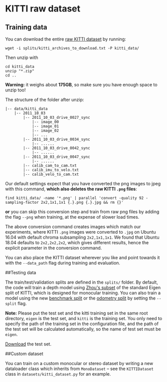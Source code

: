 # KITTI raw dataset

## Training data
You can download the entire [raw KITTI dataset](http://www.cvlibs.net/datasets/kitti/raw_data.php) by running:
```shell
wget -i splits/kitti_archives_to_download.txt -P kitti_data/
```
Then unzip with
```shell
cd kitti_data
unzip "*.zip"
cd ..
```
**Warning:** it weighs about **175GB**, so make sure you have enough space to unzip too!

The structure of the folder after unzip:

```text
|-- data/kitti_data
	|-- 2011_10_03
		|-- 2011_10_03_drive_0027_sync
			|-- image_00
			|-- image_01
			|-- image_02
			|-- ...
		|-- 2011_10_03_drive_0034_sync
			|-- ......
		|-- 2011_10_03_drive_0042_sync
			|-- ......
		|-- 2011_10_03_drive_0047_sync
		    |-- ......
		|-- calib_cam_to_cam.txt
		|-- calib_imu_to_velo.txt
		|-- calib_velo_to_cam.txt
```

Our default settings expect that you have converted the png images to jpeg with this command, **which also deletes the raw KITTI `.png` files**:
```shell
find kitti_data/ -name '*.png' | parallel 'convert -quality 92 -sampling-factor 2x2,1x1,1x1 {.}.png {.}.jpg && rm {}'
```
**or** you can skip this conversion step and train from raw png files by adding the flag `--png` when training, at the expense of slower load times.

The above conversion command creates images which match our experiments, where KITTI `.png` images were converted to `.jpg` on Ubuntu 16.04 with default chroma subsampling `2x2,1x1,1x1`.
We found that Ubuntu 18.04 defaults to `2x2,2x2,2x2`, which gives different results, hence the explicit parameter in the conversion command.

You can also place the KITTI dataset wherever you like and point towards it with the `--data_path` flag during training and evaluation.

##Testing data

The train/test/validation splits are defined in the `splits/` folder.
By default, the code will train a depth model using [Zhou's subset](https://github.com/tinghuiz/SfMLearner) of the standard Eigen split of KITTI, which is designed for monocular training.
You can also train a model using the new [benchmark split](http://www.cvlibs.net/datasets/kitti/eval_depth.php?benchmark=depth_prediction) or the [odometry split](http://www.cvlibs.net/datasets/kitti/eval_odometry.php) by setting the `--split` flag.

**Note:** Please put the test set and the kitti training set in the same root directory, `eigen` is the test set, and `kitti` is the training set. 
You only need to specify the path of the training set in the configuration file, and the path of the test set will be calculated automatically, so the name of test set must be `eigen`.

[Download](https://aistudio.baidu.com/aistudio/datasetdetail/124009) the test set.

##Custom dataset

You can train on a custom monocular or stereo dataset by writing a new dataloader class which inherits from `MonoDataset` – see the `KITTIDataset` class in `datasets/kitti_dataset.py` for an example.

